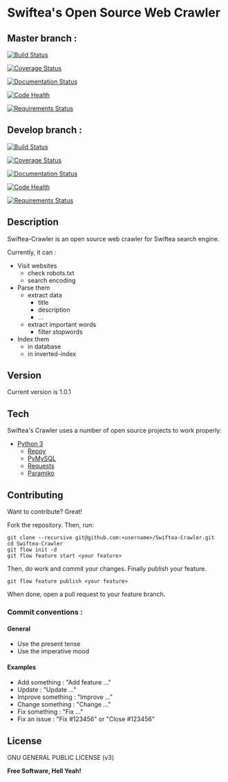 # Swiftea's Open Source Web Crawler

## Master branch :
[![Build Status](https://travis-ci.org/Swiftea/Old-Crawler.svg?branch=master)](https://travis-ci.org/Swiftea/Old-Crawler)

[![Coverage Status](https://coveralls.io/repos/Swiftea/Swiftea-Crawler/badge.svg?branch=master)](https://coveralls.io/r/Swiftea/Swiftea-Crawler?branch=master)

[![Documentation Status](https://readthedocs.org/projects/crawler/badge/?version=master)](http://crawler.readthedocs.io/en/master/?badge=master)

[![Code Health](https://landscape.io/github/Swiftea/Old-Crawler/master/landscape.svg?style=flat)](https://landscape.io/github/Swiftea/Old-Crawler/master)

[![Requirements Status](https://requires.io/github/Swiftea/Old-Crawler/requirements.svg?branch=master)](https://requires.io/github/Swiftea/Old-Crawler/requirements/?branch=master)


## Develop branch :
[![Build Status](https://travis-ci.org/Swiftea/Old-Crawler.svg?branch=develop)](https://travis-ci.org/Swiftea/Old-Crawler)

[![Coverage Status](https://coveralls.io/repos/github/Swiftea/Swiftea-Crawler/badge.svg?branch=develop)](https://coveralls.io/github/Swiftea/Swiftea-Crawler?branch=develop)

[![Documentation Status](https://readthedocs.org/projects/crawler/badge/?version=master)](http://crawler.readthedocs.io/en/develop/index.html)

[![Code Health](https://landscape.io/github/Swiftea/Old-Crawler/develop/landscape.svg?style=flat)](https://landscape.io/github/Swiftea/Old-Crawler/develop)

[![Requirements Status](https://requires.io/github/Swiftea/Old-Crawler/requirements.svg?branch=develop)](https://requires.io/github/Swiftea/Old-Crawler/requirements/?branch=develop)

## Description

Swiftea-Crawler is an open source web crawler for Swiftea search engine.

Currently, it can :
  - Visit websites
    - check robots.txt
    - search encoding
  - Parse them
    - extract data
      - title
      - description
      - ...
    - extract important words
      - filter stopwords
  - Index them
    - in database
    - in inverted-index

## Version

Current version is 1.0.1

## Tech

Swiftea's Crawler uses a number of open source projects to work properly:

- [Python 3](https://www.python.org/)
  - [Reppy](https://github.com/seomoz/reppy)
  - [PyMySQL](https://github.com/PyMySQL/PyMySQL/)
  - [Requests](https://github.com/kennethreitz/requests)
  - [Paramiko](http://www.paramiko.org/)


## Contributing

Want to contribute? Great!

Fork the repository. Then, run:

    git clone --recursive git@github.com:<username>/Swiftea-Crawler.git
    cd Swiftea-Crawler
    git flow init -d
    git flow feature start <your feature>

Then, do work and commit your changes. Finally publish your feature.

    git flow feature publish <your feature>

When done, open a pull request to your feature branch.

### Commit conventions :

#### General
  - Use the present tense
  - Use the imperative mood

#### Examples
  - Add something : "Add feature ..."
  - Update : "Update ..."
  - Improve something : "Improve ..."
  - Change something : "Change ..."
  - Fix something : "Fix ..."
  - Fix an issue : "Fix #123456" or "Close #123456"

License
----

GNU GENERAL PUBLIC LICENSE (v3)

**Free Software, Hell Yeah!**
